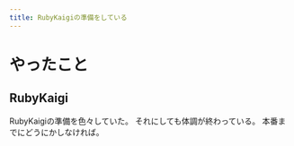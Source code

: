 ```yaml
---
title: RubyKaigiの準備をしている
---
```


# やったこと

## RubyKaigi

RubyKaigiの準備を色々していた。
それにしても体調が終わっている。
本番までにどうにかしなければ。
